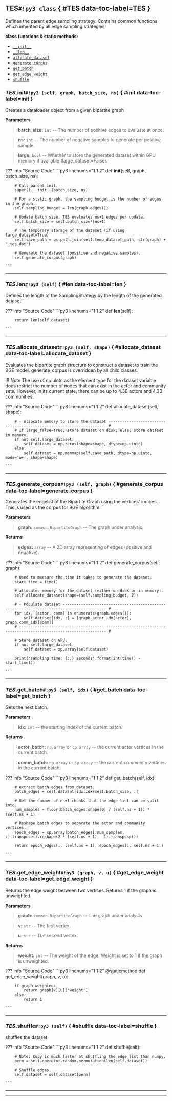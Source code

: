 ## **TES**`#!py3 class` { #TES data-toc-label=TES }

Defines the parent edge sampling strategy. Contains common functions which inherited by all edge sampling
strategies.

**class functions & static methods:** 

 - [`__init__`](#__init__)
 - [`__len__`](#__len__)
 - [`allocate_dataset`](#allocate_dataset)
 - [`generate_corpus`](#generate_corpus)
 - [`get_batch`](#get_batch)
 - [`get_edge_weight`](#get_edge_weight)
 - [`shuffle`](#shuffle)

### *TES*.**__init__**`#!py3 (self, graph, batch_size, ns)` { #__init__ data-toc-label=__init__ }

Creates a dataloader object from a given bipartite graph

**Parameters**
> **batch_size:** ``int`` -- The number of positive edges to evaluate at once.

> **ns:** ``int`` -- The number of negative samples to generate per positive sample.

> **large:** ``bool`` -- Whether to store the generated dataset within GPU memory if available
(large_dataset=False).


??? info "Source Code" 
	```py3 linenums="1 1 2" 
	def __init__(self, graph, batch_size, ns):
	    
	
	    # Call parent init.
	    super().__init__(batch_size, ns)
	
	    # For a static graph, the sampling budget is the number of edges in the graph.
	    self.sampling_budget = len(graph.edges())
	
	    # Update batch size. TES evaluates ns+1 edges per update.
	    self.batch_size = self.batch_size*(ns+1)
	
	    # The temporary storage of the dataset (if using large_dataset=True)
	    self.save_path = os.path.join(self.temp_dataset_path, str(graph) + "_tes.dat")
	
	    # Generate the dataset (positive and negative samples).
	    self.generate_corpus(graph)
	
	```

______

### *TES*.**__len__**`#!py3 (self)` { #__len__ data-toc-label=__len__ }

Defines the length of the SamplingStrategy by the length of the generated dataset.


??? info "Source Code" 
	```py3 linenums="1 1 2" 
	def __len__(self):
	    
	    return len(self.dataset)
	
	```

______

### *TES*.**allocate_dataset**`#!py3 (self, shape)` { #allocate_dataset data-toc-label=allocate_dataset }

Evaluates the bipartite graph structure to construct a dataset to train the BGE model. generate_corpus is
overridden by all child classes.

!!! Note
    The use of np.uintc as the element type for the dataset variable does restrict the number of nodes that can
    exist in the actor and community sets. However, in its current state, there can be up to 4.3B actors and
    4.3B communities.


??? info "Source Code" 
	```py3 linenums="1 1 2" 
	def allocate_dataset(self, shape):
	    
	
	    # - Allocate memory to store the dataset --------------------------------------------------------------------- #
	    # If large_false=true, store dataset on disk; else, store dataset in memory.
	    if not self.large_dataset:
	        self.dataset = np.zeros(shape=shape, dtype=np.uintc)
	    else:
	        self.dataset = np.memmap(self.save_path, dtype=np.uintc, mode='w+', shape=shape)
	
	```

______

### *TES*.**generate_corpus**`#!py3 (self, graph)` { #generate_corpus data-toc-label=generate_corpus }

Generates the edgelist of the Bipartite Graph using the vertices' indices. This is used as the corpus for
BGE algorithm.

**Parameters**
> **graph:** ``common.BipartiteGraph`` -- The graph under analysis.

**Returns**
> **edges:** ``array`` -- A 2D array representing of edges (positive and negative).


??? info "Source Code" 
	```py3 linenums="1 1 2" 
	def generate_corpus(self, graph):
	    
	
	    # Used to measure the time it takes to generate the dataset.
	    start_time = time()
	
	    # allocates memory for the dataset (either on disk or in memory).
	    self.allocate_dataset(shape=(self.sampling_budget, 2))
	
	    # - Populate dataset ----------------------------------------------------------------------------------------- #
	    for idx, (actor, comm) in enumerate(graph.edges()):
	        self.dataset[idx, :] = [graph.actor_idx[actor], graph.comm_idx[comm]]
	    # ------------------------------------------------------------------------------------------------------------ #
	
	    # Store dataset on GPU.
	    if not self.large_dataset:
	        self.dataset = xp.array(self.dataset)
	
	    print("sampling time: {:,} seconds".format(int(time() - start_time)))
	
	```

______

### *TES*.**get_batch**`#!py3 (self, idx)` { #get_batch data-toc-label=get_batch }

Gets the next batch.

**Parameters**
> **idx:** ``int`` -- the starting index of the current batch.

**Returns**
> **actor_batch:** ``np.array`` or ``cp.array`` -- the current actor vertices in the current batch.

> **comm_batch:** ``np.array`` or ``cp.array`` -- the current community vertices in the current batch.


??? info "Source Code" 
	```py3 linenums="1 1 2" 
	def get_batch(self, idx):
	    
	
	    # extract batch edges from dataset.
	    batch_edges = self.dataset[idx:idx+self.batch_size, :]
	
	    # Get the number of ns+1 chunks that the edge list can be split into.
	    num_samples = floor(batch_edges.shape[0] / (self.ns + 1)) * (self.ns + 1)
	
	    # Reshape batch edges to separate the actor and community vertices.
	    epoch_edges = xp.array(batch_edges[:num_samples, :].transpose().reshape(2 * (self.ns + 1), -1).transpose())
	
	    return epoch_edges[:, :self.ns + 1], epoch_edges[:, self.ns + 1:]
	
	```

______

### *TES*.**get_edge_weight**`#!py3 (graph, v, u)` { #get_edge_weight data-toc-label=get_edge_weight }

Returns the edge weight between two vertices. Returns 1 if the graph is unweighted.

**Parameters**
> **graph:** ``common.BipartiteGraph`` -- The graph under analysis.

> **v:** ``str`` -- The first vertex.

> **u:** ``str`` -- The second vertex.

**Returns**
> **weight:** ``int`` -- The weight of the edge. Weight is set to 1 if the graph is unweighted.


??? info "Source Code" 
	```py3 linenums="1 1 2" 
	@staticmethod
	def get_edge_weight(graph, v, u):
	    
	    if graph.weighted:
	        return graph[v][u]['weight']
	    else:
	        return 1
	
	```

______

### *TES*.**shuffle**`#!py3 (self)` { #shuffle data-toc-label=shuffle }

shuffles the dataset.


??? info "Source Code" 
	```py3 linenums="1 1 2" 
	def shuffle(self):
	    
	    # Note: Cupy is much faster at shuffling the edge list than numpy.
	    perm = self.operator.random.permutation(len(self.dataset))
	
	    # Shuffle edges.
	    self.dataset = self.dataset[perm]
	
	```

______


______

